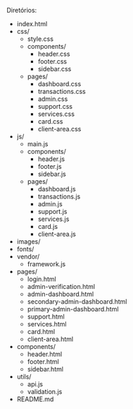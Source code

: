 Diretórios:

- index.html
- css/
  - style.css
  - components/
    - header.css
    - footer.css
    - sidebar.css
  - pages/
    - dashboard.css
    - transactions.css
    - admin.css
    - support.css
    - services.css
    - card.css
    - client-area.css
- js/
  - main.js
  - components/
    - header.js
    - footer.js
    - sidebar.js
  - pages/
    - dashboard.js
    - transactions.js
    - admin.js
    - support.js
    - services.js
    - card.js
    - client-area.js
- images/
- fonts/
- vendor/
  - framework.js
- pages/
  - login.html
  - admin-verification.html
  - admin-dashboard.html
  - secondary-admin-dashboard.html
  - primary-admin-dashboard.html
  - support.html
  - services.html
  - card.html
  - client-area.html
- components/
  - header.html
  - footer.html
  - sidebar.html
- utils/
  - api.js
  - validation.js
- README.md

